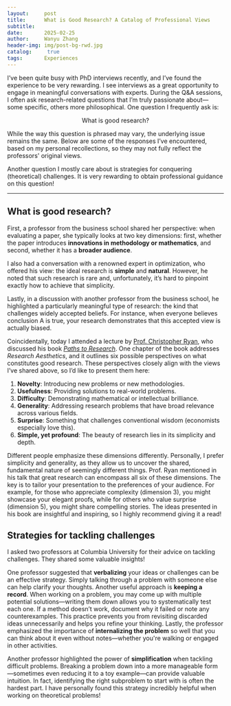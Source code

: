 ```yaml
---
layout:     post
title:      What is Good Research? A Catalog of Professional Views
subtitle:   
date:       2025-02-25
author:     Wanyu Zhang
header-img: img/post-bg-rwd.jpg
catalog: 	 true
tags:	    Experiences
---
```


I’ve been quite busy with PhD interviews recently, and I’ve found the experience to be very rewarding. I see interviews as a great opportunity to engage in meaningful conversations with experts. During the Q&A sessions, I often ask research-related questions that I’m truly passionate about—some specific, others more philosophical. One question I frequently ask is:

<div align="center">   What is good research? </div>

While the way this question is phrased may vary, the underlying issue remains the same. Below are some of the responses I’ve encountered, based on my personal recollections, so they may not fully reflect the professors' original views.

Another question I mostly care about is strategies for conquering (theoretical) challenges. It is very rewarding to obtain professional guidance on this question!

------

## What is good research?

First, a professor from the business school shared her perspective: when evaluating a paper, she typically looks at two key dimensions: first, whether the paper introduces **innovations in methodology or mathematics**, and second, whether it has a **broader audience**.

I also had a conversation with a renowned expert in optimization, who offered his view: the ideal research is **simple** and **natural**. However, he noted that such research is rare and, unfortunately, it’s hard to pinpoint exactly how to achieve that simplicity.

Lastly, in a discussion with another professor from the business school, he highlighted a particularly meaningful type of research: the kind that challenges widely accepted beliefs. For instance, when everyone believes conclusion A is true, your research demonstrates that this accepted view is actually biased.

Coincidentally, today I attended a lecture by [Prof. Christopher Ryan](https://christopher-thomas-ryan.github.io/), who discussed his book [*Paths to Research*](https://christopher-thomas-ryan.github.io/papers/Paths_to_Research.pdf). One chapter of the book addresses *Research Aesthetics*, and it outlines six possible perspectives on what constitutes good research. These perspectives closely align with the views I’ve shared above, so I’d like to present them here:

1. **Novelty**: Introducing new problems or new methodologies.
2. **Usefulness**: Providing solutions to real-world problems.
3. **Difficulty**: Demonstrating mathematical or intellectual brilliance.
4. **Generality**: Addressing research problems that have broad relevance across various fields.
5. **Surprise**: Something that challenges conventional wisdom (economists especially love this).
6. **Simple, yet profound**: The beauty of research lies in its simplicity and depth.

Different people emphasize these dimensions differently. Personally, I prefer simplicity and generality, as they allow us to uncover the shared, fundamental nature of seemingly different things. Prof. Ryan mentioned in his talk that great research can encompass all six of these dimensions. The key is to tailor your presentation to the preferences of your audience. For example, for those who appreciate complexity (dimension 3), you might showcase your elegant proofs, while for others who value surprise (dimension 5), you might share compelling stories. The ideas presented in his book are insightful and inspiring, so I highly recommend giving it a read!

## Strategies for tackling challenges 

I asked two professors at Columbia University for their advice on tackling challenges. They shared some valuable insights!

One professor suggested that **verbalizing** your ideas or challenges can be an effective strategy. Simply talking through a problem with someone else can help clarify your thoughts. Another useful approach is **keeping a record**. When working on a problem, you may come up with multiple potential solutions—writing them down allows you to systematically test each one. If a method doesn’t work, document why it failed or note any counterexamples. This practice prevents you from revisiting discarded ideas unnecessarily and helps you refine your thinking. Lastly, the professor emphasized the importance of **internalizing the problem** so well that you can think about it even without notes—whether you're walking or engaged in other activities.

Another professor highlighted the power of **simplification** when tackling difficult problems. Breaking a problem down into a more manageable form—sometimes even reducing it to a toy example—can provide valuable intuition. In fact, identifying the right subproblem to start with is often the hardest part. I have personally found this strategy incredibly helpful when working on theoretical problems!